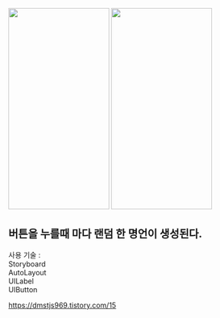 <img src="https://user-images.githubusercontent.com/85103972/132178873-ce756550-d58a-4a4e-a1e1-a24a1de20fae.png" width="200" height="400"/><span>
<img src="https://user-images.githubusercontent.com/85103972/132179838-4784c92a-1bda-408f-9981-cffd6aa713b3.png" width="200" height="400"/>
<h2>버튼을 누를때 마다 랜덤 한 명언이 생성된다.</h2>
사용 기술 : <br>Storyboard
  <br> AutoLayout
  <br>UILabel
  <br>UIButton
  
  https://dmstjs969.tistory.com/15
